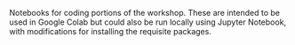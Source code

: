 Notebooks for coding portions of the workshop. These are intended to be used in Google Colab but could also be run locally using Jupyter Notebook, with modifications for installing the requisite packages.

